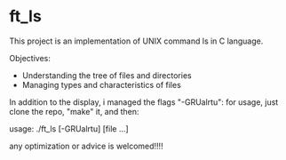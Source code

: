 # ft_ls

This project is an implementation of UNIX command ls in C language.

Objectives:

* Understanding the tree of files and directories
* Managing types and characteristics of files

In addition to the display, i managed the flags "-GRUalrtu":
for usage, just clone the repo, "make" it, and then:

usage: ./ft_ls [-GRUalrtu] [file ...]

any optimization or advice is welcomed!!!!
